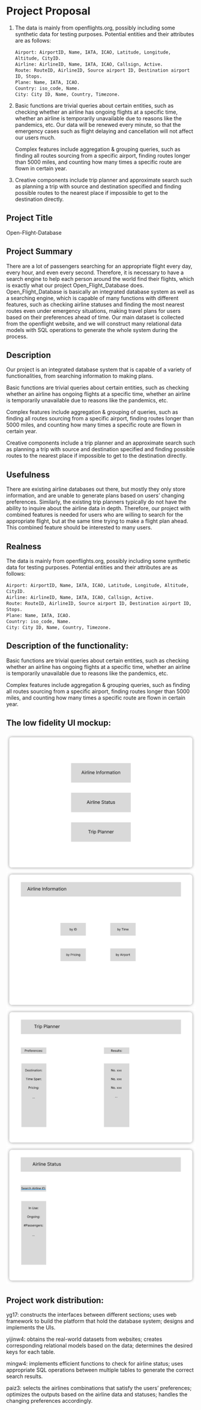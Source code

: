# Project Proposal

1. The data is mainly from openflights.org, possibly including some synthetic
   data for testing purposes. Potential entities and their attributes are as follows:

   ```
   Airport: AirportID, Name, IATA, ICAO, Latitude, Longitude, Altitude, CityID.
   Airline: AirlineID, Name, IATA, ICAO, Callsign, Active.
   Route: RouteID, AirlineID, Source airport ID, Destination airport ID, Stops.
   Plane: Name, IATA, ICAO.
   Country: iso_code, Name.
   City: City ID, Name, Country, Timezone.
   ```
   
2. Basic functions are trivial queries about certain entities, such as checking whether an airline has ongoing flights at a specific time, whether an airline is temporarily unavailable due to reasons like the pandemics, etc. Our data will be renewed every minute, so that the emergency cases such as flight delaying and cancellation will not affect our users much.

   Complex features include aggregation & grouping queries, such as finding all routes sourcing from a specific airport, finding routes longer than 5000 miles, and counting how many times a specific route are flown in certain year.

3. Creative components include trip planner and approximate search such as planning a trip with source and destination specified and finding possible routes to the nearest place if impossible to get to the destination directly.

## Project Title
Open-Flight-Database

## Project Summary
There are a lot of passengers searching for an appropriate flight every day, every hour, and even every second. Therefore, it is necessary to have a search engine to help each person around the world find their flights, which is exactly what our project Open_Flight_Database does. Open_Flight_Database is basically an integrated database system as well as a searching engine, which is capable of many functions with different features, such as checking airline statuses and finding the most nearest routes even under emergency situations, making travel plans for users based on their preferences ahead of time. Our main dataset is collected from the openflight website, and we will construct many relational data models with SQL operations to generate the whole system during the process.

## Description
Our project is an integrated database system that is capable of a variety of functionalities, from searching information to making plans.

Basic functions are trivial queries about certain entities, such as checking whether an airline has ongoing flights at a specific time, whether an airline is temporarily unavailable due to reasons like the pandemics, etc. 

Complex features include aggregation & grouping of queries, such as finding all routes sourcing from a specific airport, finding routes longer than 5000 miles, and counting how many times a specific route are flown in certain year.

Creative components include a trip planner and an approximate search such as planning a trip with source and destination specified and finding possible routes to the nearest place if impossible to get to the destination directly.


## Usefulness
There are existing airline databases out there, but mostly they only store information, and are unable to generate plans based on users’ changing preferences. Similarly, the existing trip planners typically do not have the ability to inquire about the airline data in depth. Therefore, our project with combined features is needed for users who are willing to search for the appropriate flight, but at the same time trying to make a flight plan ahead. This combined feature should be interested to many users.

## Realness
The data is mainly from openflights.org, possibly including some synthetic
data for testing purposes. Potential entities and their attributes are as follows:

    Airport: AirportID, Name, IATA, ICAO, Latitude, Longitude, Altitude, CityID.
    Airline: AirlineID, Name, IATA, ICAO, Callsign, Active.
    Route: RouteID, AirlineID, Source airport ID, Destination airport ID, Stops.
    Plane: Name, IATA, ICAO.
    Country: iso_code, Name.
    City: City ID, Name, Country, Timezone.

## Description of the functionality:
Basic functions are trivial queries about certain entities, such as checking whether an airline has ongoing flights at a specific time, whether an airline is temporarily unavailable due to reasons like the pandemics, etc. 

Complex features include aggregation & grouping queries, such as finding all routes sourcing from a specific airport, finding routes longer than 5000 miles, and counting how many times a specific route are flown in certain year.

## The low fidelity UI mockup:
![](image4.png)  ![](image2.png)
![](image1.png)  ![](image3.png)


## Project work distribution:
yg17: constructs the interfaces between different sections; uses web framework to build the platform that hold the database system; designs and implements the UIs.

yijinw4: obtains the real-world datasets from websites; creates corresponding relational models based on the data; determines the desired keys for each table.

mingw4: implements efficient functions to check for airline status; uses appropriate SQL operations between multiple tables to generate the correct search results.

paiz3: selects the airlines combinations that satisfy the users’ preferences; optimizes the outputs based on the airline data and statuses; handles the changing preferences accordingly.
